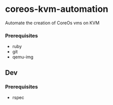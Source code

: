 # coreos-kvm-automation  

Automate the creation of CoreOs vms on KVM

### Prerequisites  

- ruby  
- git  
- qemu-img  

## Dev  

### Prerequisites  
- rspec
